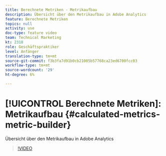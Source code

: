 ```yaml
---
title: Berechnete Metriken - Metrikaufbau
description: Übersicht über den Metrikaufbau in Adobe Analytics
feature: Berechnete Metriken
topics: null
activity: use
doc-type: feature video
team: Technical Marketing
kt: 2318
role: Geschäftspraktiker
level: Anfänger
translation-type: tm+mt
source-git-commit: f3b3fa7d91b0cb21005b57768ca23ed6700fcc03
workflow-type: tm+mt
source-wordcount: '29'
ht-degree: 6%

---
```



# [!UICONTROL Berechnete Metriken]: Metrikaufbau  {#calculated-metrics-metric-builder}

Übersicht über den Metrikaufbau in Adobe Analytics

>[!VIDEO](https://video.tv.adobe.com/v/25411/?quality=12)
